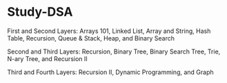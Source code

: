 # Study-DSA

First and Second Layers: Arrays 101, Linked List, Array and String, Hash Table, Recursion, Queue & Stack, Heap, and Binary Search

Second and Third Layers: Recursion, Binary Tree, Binary Search Tree, Trie, N-ary Tree, and Recursion II

Third and Fourth Layers: Recursion II, Dynamic Programming, and Graph


